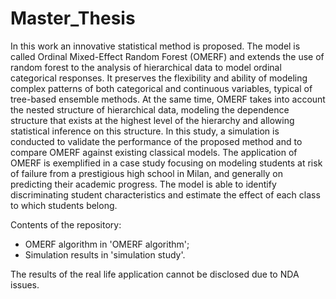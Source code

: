 # Master_Thesis
In this work an innovative statistical method is proposed. The model is called Ordinal Mixed-Effect Random Forest (OMERF) and extends the use of random forest
to the analysis of hierarchical data to model ordinal categorical responses.
It preserves the flexibility and ability of modeling complex patterns of both categorical and continuous variables, typical of tree-based ensemble methods.
At the same time, OMERF takes into account the nested structure of hierarchical data, modeling the dependence structure that exists at the highest level of the hierarchy and allowing statistical inference on this structure.
In this study, a simulation is conducted to validate the performance of the proposed method and to compare OMERF against existing classical models.
The application of OMERF is exemplified in a case study focusing on modeling students at risk of failure from a prestigious high school in Milan, and generally on predicting their academic progress. 
The model is able to identify discriminating student characteristics and estimate the effect of each class to which students belong.

Contents of the repository:
- OMERF algorithm in 'OMERF algorithm';
- Simulation results in 'simulation study'.

The results of the real life application cannot be disclosed due to NDA issues.
